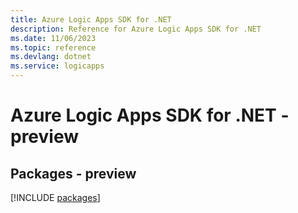 ```yaml
---
title: Azure Logic Apps SDK for .NET
description: Reference for Azure Logic Apps SDK for .NET
ms.date: 11/06/2023
ms.topic: reference
ms.devlang: dotnet
ms.service: logicapps
---
```

# Azure Logic Apps SDK for .NET - preview
## Packages - preview
[!INCLUDE [packages](logic-apps-index.md)]